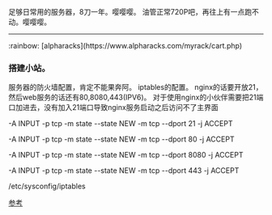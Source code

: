 足够日常用的服务器，8刀一年。嘤嘤嘤。
油管正常720P吧，再往上有一点跑不动。嘤嘤嘤。
<hr>
:rainbow:
[alpharacks](https://www.alpharacks.com/myrack/cart.php)


### 搭建小站。

服务器的防火墙配置，肯定不能果奔阿。
iptables的配置。
nginx的话要开放21，然后web服务的话还有80,8080,443(IPV6)。
对于使用nginx的小伙伴需要把21端口加进去，没有加入21端口导致nginx服务启动之后访问不了主界面

-A INPUT -p tcp -m state --state NEW -m tcp --dport 21 -j ACCEPT

-A INPUT -p tcp -m state --state NEW -m tcp --dport 80 -j ACCEPT

-A INPUT -p tcp -m state --state NEW -m tcp --dport 8080 -j ACCEPT

-A INPUT -p tcp -m state --state NEW -m tcp --dport 443 -j ACCEPT


/etc/sysconfig/iptables 

[参考](https://blog.csdn.net/xianzhixianzhixian/article/details/78918772)

